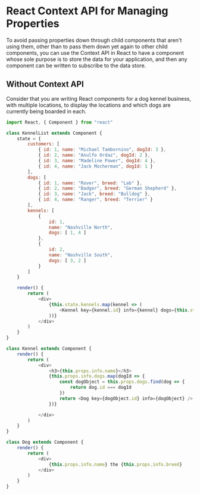 # React Context API for Managing Properties

To avoid passing properties down through child components that aren't using them, other than to pass them down yet again to other child components, you can use the Context API in React to have a component whose sole purpose is to store the data for your application, and then any component can be written to subscribe to the data store.

## Without Context API

Consider that you are writing React components for a dog kennel business, with multiple locations, to display the locations and which dogs are currently being boarded in each.

```js
import React, { Component } from "react"

class KennelList extends Component {
    state = {
        customers: [
            { id: 1, name: "Michael Tambornino", dogId: 3 },
            { id: 2, name: "Anulfo Ordaz", dogId: 2 },
            { id: 3, name: "Madeline Power", dogId: 4 },
            { id: 4, name: "Jack Mocherman", dogId: 1 }
        ],
        dogs: [
            { id: 1, name: "Rover", breed: "Lab" },
            { id: 2, name: "Badger", breed: "German Shepherd" },
            { id: 3, name: "Jack", breed: "Bulldog" },
            { id: 4, name: "Ranger", breed: "Terrier" }
        ],
        kennels: [
            {
                id: 1,
                name: "Nashville North",
                dogs: [ 1, 4 ]
            },
            {
                id: 2,
                name: "Nashville South",
                dogs: [ 3, 2 ]
            }
        ]
    }

    render() {
        return (
            <div>
                {this.state.kennels.map(kennel => (
                    <Kennel key={kennel.id} info={kennel} dogs={this.state.dogs} />
                ))}
            </div>
        )
    }
}

class Kennel extends Component {
    render() {
        return (
            <div>
                <h3>{this.props.info.name}</h3>
                {this.props.info.dogs.map(dogId => {
                    const dogObject = this.props.dogs.find(dog => {
                        return dog.id === dogId
                    })
                    return <Dog key={dogObject.id} info={dogObject} />
                })}

            </div>
        )
    }
}

class Dog extends Component {
    render() {
        return (
            <div>
                {this.props.info.name} the {this.props.info.breed}
            </div>
        )
    }
}
```
